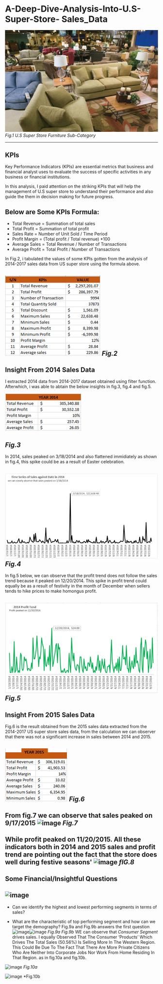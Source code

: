 # A-Deep-Dive-Analysis-Into-U.S-Super-Store- Sales_Data

![](https://github.com/vinemadukpe/A-Deep-dive-Analysis-into-U.S-Super-Store-Data/blob/main/store.jfif)
 *Fig.1 U.S Super Store Furniture Sub-Category*

---
## KPIs

Key Performance Indicators (KPIs) are essential metrics that business and financial analyst uses to evaluate the success of specific activities in any business or financial institutions. 


In this analysis, I paid attention on the striking KPIs that will help the management of U.S super store to understand their performance and also guide the them in decision making for future progress.

## Below are Some KPIs Formula:

- Total Revenue = Summation of total sales 
- Total Profit =  Summation of total profit 
- Sales Rate = Number of Unit Sold / Time Period
- Profit Margin = (Total profit / Total revenue) *100
- Average Sales = Total Revenue / Number of Transactions
- Average Profit = Total Profit / Number of Transactions 

In Fig.2, i tabulated the values of some KPIs gotten from the analysis of 2014-2017 sales data from US super store using the formula above.

![image](https://github.com/vinemadukpe/A-Deep-dive-Analysis-into-U.S-Super-Store-Data/blob/main/Proj%20KIPs.png)
*Fig.2*
---

## Insight From 2014 Sales Data

I extracted 2014 data from 2014-2017 dataset obtained using filter function. Afterwhich, i was able to abtain the below insights in fig.3, fig.4 and fig.5.

![](https://github.com/vinemadukpe/A-Deep-dive-Analysis-into-U.S-Super-Store-Data/blob/main/proj_14_KIPs.png)

*Fig.3*
---

In 2014, sales peaked on 3/18/2014 and also flattened immidiately as shown in fig.4, this spike could be as a result of Easter celebration.

![image](https://github.com/vinemadukpe/A-Deep-dive-Analysis-into-U.S-Super-Store-Data/blob/main/proj_14_sales_date.png)
*Fig.4*
---

In fig.5 below, we can observe that the profit trend does not follow the sales trend because it peaked on 12/20/2014. This spike in profit trend could equally be as a result of festivity in the month of December when sellers tends to hike prices to make homongus profit.

![image](https://github.com/vinemadukpe/A-Deep-dive-Analysis-into-U.S-Super-Store-Data/blob/main/proj_14_profit_date.png)
*Fig.5*
---

## Insight From 2015 Sales Data

Fig.6 is the result obtained from the 2015 sales data extracted from the 2014-2017 US super store sales data, from the calculation we can observer that there was not a significant increase in sales between 2014 and 2015.

![image](https://github.com/vinemadukpe/A-Deep-dive-Analysis-into-U.S-Super-Store-Data/blob/main/PROJ_15_KIPS.png)
*Fig.6*
---

From fig.7 we can observe that sales peaked on 9/17/2015
![image](https://github.com/vinemadukpe/A-Deep-dive-Analysis-into-U.S-Super-Store-Data/assets/147417142/30aaa801-6280-41a1-a539-c6fa82398a70)
*Fig.7*
---

While profit peaked on 11/20/2015. All these indicators both in 2014 and 2015 sales and profit trend are pointing out the fact that the store does well during festive seasons'
![image](https://github.com/vinemadukpe/A-Deep-dive-Analysis-into-U.S-Super-Store-Data/assets/147417142/b15fcb9c-ab4d-4db3-a15a-b1ef3fcbc845)
*fIG.8*
---

## Some Financial/Insightful Questions
![image](https://github.com/vinemadukpe/A-Deep-dive-Analysis-into-U.S-Super-Store-Data/assets/147417142/db4ac4af-eacc-46c1-a3e3-4fa98342dd89)
---

-  Can we identify the highest and lowest performing segments in terms of sales?

-  What are the characteristic of top performing segment and how can we target the demography?
  Fig.9a and Fig.9b answers the first question
![image](https://github.com/vinemadukpe/A-Deep-dive-Analysis-into-U.S-Super-Store-Data/assets/147417142/4ddfeb08-d441-4987-92a3-f4a4d5e802df)![image](https://github.com/vinemadukpe/A-Deep-dive-Analysis-into-U.S-Super-Store-Data/assets/147417142/e9996a69-3c17-4509-85f3-818548b5111f)
*Fig.9a*                                                                                                                                            *Fig.9b*
WE can observe that *Consumer Segment* drives sales. I equally Observed That The Consumer ‘Products’ Which Drives The Total Sales (50.56%) Is Selling More In The Western Region. This Could Be Due To The Fact That There Are More Private Citizens Who Are Neither Into Corporate Jobs Nor Work From Home Residing In That Region. as in fig.10a and fig.10b.

 ![image](https://github.com/vinemadukpe/A-Deep-dive-Analysis-into-U.S-Super-Store-Data/assets/147417142/b9058dc0-a94f-4623-bf15-e90a50f9cee3)
 *Fig.10a*

 ![image](https://github.com/vinemadukpe/A-Deep-dive-Analysis-into-U.S-Super-Store-Data/assets/147417142/8fd844b4-bc88-43bb-b9f0-d2abf6c8c223)
 *Fig.10b









